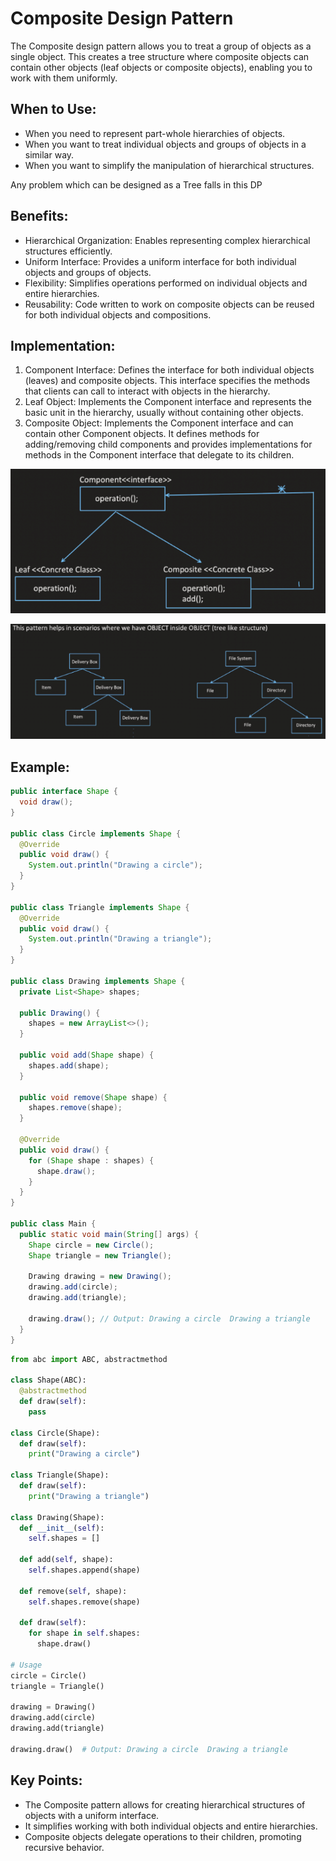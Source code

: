 # Composite Design Pattern

The Composite design pattern allows you to treat a group of objects as a single object. This creates a tree structure where composite objects can contain other objects (leaf objects or composite objects), enabling you to work with them uniformly.

## When to Use:

* When you need to represent part-whole hierarchies of objects.
* When you want to treat individual objects and groups of objects in a similar way.
* When you want to simplify the manipulation of hierarchical structures.
  
Any problem which can be designed as a Tree falls in this DP

## Benefits:

* Hierarchical Organization: Enables representing complex hierarchical structures efficiently.
* Uniform Interface: Provides a uniform interface for both individual objects and groups of objects.
* Flexibility: Simplifies operations performed on individual objects and entire hierarchies.
* Reusability: Code written to work on composite objects can be reused for both individual objects and compositions.

## Implementation:

1. Component Interface: Defines the interface for both individual objects (leaves) and composite objects. This interface specifies the methods that clients can call to interact with objects in the hierarchy.
2. Leaf Object: Implements the Component interface and represents the basic unit in the hierarchy, usually without containing other objects.
3. Composite Object: Implements the Component interface and can contain other Component objects. It defines methods for adding/removing child components and provides implementations for methods in the Component interface that delegate to its children.

![img_1.png](img_1.png)

![img.png](img.png)

## Example:
```java
public interface Shape {
  void draw();
}

public class Circle implements Shape {
  @Override
  public void draw() {
    System.out.println("Drawing a circle");
  }
}

public class Triangle implements Shape {
  @Override
  public void draw() {
    System.out.println("Drawing a triangle");
  }
}

public class Drawing implements Shape {
  private List<Shape> shapes;

  public Drawing() {
    shapes = new ArrayList<>();
  }

  public void add(Shape shape) {
    shapes.add(shape);
  }

  public void remove(Shape shape) {
    shapes.remove(shape);
  }

  @Override
  public void draw() {
    for (Shape shape : shapes) {
      shape.draw();
    }
  }
}

public class Main {
  public static void main(String[] args) {
    Shape circle = new Circle();
    Shape triangle = new Triangle();

    Drawing drawing = new Drawing();
    drawing.add(circle);
    drawing.add(triangle);

    drawing.draw(); // Output: Drawing a circle  Drawing a triangle
  }
}
```

```python
from abc import ABC, abstractmethod

class Shape(ABC):
  @abstractmethod
  def draw(self):
    pass

class Circle(Shape):
  def draw(self):
    print("Drawing a circle")

class Triangle(Shape):
  def draw(self):
    print("Drawing a triangle")

class Drawing(Shape):
  def __init__(self):
    self.shapes = []

  def add(self, shape):
    self.shapes.append(shape)

  def remove(self, shape):
    self.shapes.remove(shape)

  def draw(self):
    for shape in self.shapes:
      shape.draw()

# Usage
circle = Circle()
triangle = Triangle()

drawing = Drawing()
drawing.add(circle)
drawing.add(triangle)

drawing.draw()  # Output: Drawing a circle  Drawing a triangle
```

## Key Points:

* The Composite pattern allows for creating hierarchical structures of objects with a uniform interface.
* It simplifies working with both individual objects and entire hierarchies.
* Composite objects delegate operations to their children, promoting recursive behavior.